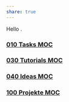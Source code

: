 ```yaml
---
share: true
---
```



Hello .

### [010 Tasks MOC](010%20Tasks%20MOC.md)
### [030 Tutorials MOC](030%20Tutorials%20MOC.md)
### [040 Ideas MOC](040%20Ideas%20MOC.md)

### [100 Projekte MOC](100%20Projekte%20MOC.md)